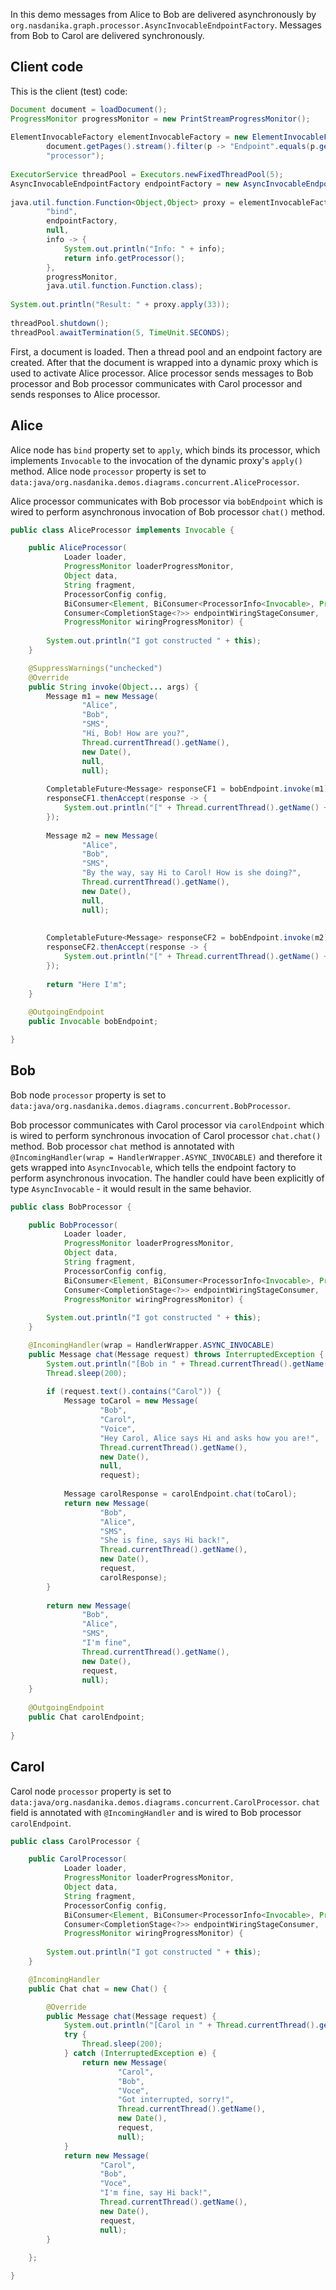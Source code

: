 In this demo messages from Alice to Bob are delivered asynchronously by ``org.nasdanika.graph.processor.AsyncInvocableEndpointFactory``.
Messages from Bob to Carol are delivered synchronously.

## Client code

This is the client (test) code:

```java
Document document = loadDocument();
ProgressMonitor progressMonitor = new PrintStreamProgressMonitor();				
		
ElementInvocableFactory elementInvocableFactory = new ElementInvocableFactory(
		document.getPages().stream().filter(p -> "Endpoint".equals(p.getName())).findFirst().get(), 
		"processor");
		
ExecutorService threadPool = Executors.newFixedThreadPool(5);		
AsyncInvocableEndpointFactory endpointFactory = new AsyncInvocableEndpointFactory(threadPool);		
		
java.util.function.Function<Object,Object> proxy = elementInvocableFactory.createProxy(
		"bind",
		endpointFactory,
		null,
		info -> {
			System.out.println("Info: " + info);
			return info.getProcessor();
		},
		progressMonitor,
		java.util.function.Function.class);
		
System.out.println("Result: " + proxy.apply(33));
		
threadPool.shutdown();
threadPool.awaitTermination(5, TimeUnit.SECONDS);
```

First, a document is loaded.
Then a thread pool and an endpoint factory are created.
After that the document is wrapped into a dynamic proxy which is used to activate Alice processor.
Alice processor sends messages to Bob processor and Bob processor communicates with Carol processor and sends responses to Alice processor.

## Alice

Alice node has ``bind`` property set to ``apply``, which binds its processor, which implements ``Invocable`` to the invocation of the dynamic proxy's ``apply()`` method.
Alice node ``processor`` property is set to ``data:java/org.nasdanika.demos.diagrams.concurrent.AliceProcessor``.


Alice processor communicates with Bob processor via ``bobEndpoint`` which is wired to perform asynchronous invocation of Bob processor ``chat()`` method.

```java
public class AliceProcessor implements Invocable {

	public AliceProcessor(
			Loader loader,
			ProgressMonitor loaderProgressMonitor,
			Object data,
			String fragment,
			ProcessorConfig config,
			BiConsumer<Element, BiConsumer<ProcessorInfo<Invocable>, ProgressMonitor>> infoProvider,
			Consumer<CompletionStage<?>> endpointWiringStageConsumer,
			ProgressMonitor wiringProgressMonitor) {
		
		System.out.println("I got constructed " + this);
	}

	@SuppressWarnings("unchecked")
	@Override
	public String invoke(Object... args) {
		Message m1 = new Message(
				"Alice", 
				"Bob", 
				"SMS", 
				"Hi, Bob! How are you?", 
				Thread.currentThread().getName(), 
				new Date(), 
				null, 
				null);
		
		CompletableFuture<Message> responseCF1 = bobEndpoint.invoke(m1);		
		responseCF1.thenAccept(response -> {
			System.out.println("[" + Thread.currentThread().getName() + "] Response: " + response);			
		});
		
		Message m2 = new Message(
				"Alice", 
				"Bob", 
				"SMS", 
				"By the way, say Hi to Carol! How is she doing?", 
				Thread.currentThread().getName(), 
				new Date(), 
				null, 
				null);
		
		
		CompletableFuture<Message> responseCF2 = bobEndpoint.invoke(m2);		
		responseCF2.thenAccept(response -> {
			System.out.println("[" + Thread.currentThread().getName() + "] Response: " + response);			
		});
		
		return "Here I'm";
	}
	
	@OutgoingEndpoint
	public Invocable bobEndpoint;

}
```

## Bob

Bob node ``processor`` property is set to ``data:java/org.nasdanika.demos.diagrams.concurrent.BobProcessor``.

Bob processor communicates with Carol processor via ``carolEndpoint`` which is wired to perform synchronous invocation of Carol processor ``chat.chat()`` method.
Bob processor ``chat`` method is annotated with ``@IncomingHandler(wrap = HandlerWrapper.ASYNC_INVOCABLE)`` and therefore it gets wrapped into ``AsyncInvocable``, 
which tells the endpoint factory to perform asynchronous invocation.
The handler could have been explicitly of type ``AsyncInvocable`` - it would result in the same behavior.

```java
public class BobProcessor {

	public BobProcessor(
			Loader loader,
			ProgressMonitor loaderProgressMonitor,
			Object data,
			String fragment,
			ProcessorConfig config,
			BiConsumer<Element, BiConsumer<ProcessorInfo<Invocable>, ProgressMonitor>> infoProvider,
			Consumer<CompletionStage<?>> endpointWiringStageConsumer,
			ProgressMonitor wiringProgressMonitor) {
		
		System.out.println("I got constructed " + this);
	}

	@IncomingHandler(wrap = HandlerWrapper.ASYNC_INVOCABLE)
	public Message chat(Message request) throws InterruptedException {
		System.out.println("[Bob in " + Thread.currentThread().getName() + "] Got this from Alice: " + request);
		Thread.sleep(200);
		
		if (request.text().contains("Carol")) {
			Message toCarol = new Message(
					"Bob", 
					"Carol", 
					"Voice", 
					"Hey Carol, Alice says Hi and asks how you are!", 
					Thread.currentThread().getName(), 
					new Date(), 
					null, 
					request);
			
			Message carolResponse = carolEndpoint.chat(toCarol);		
			return new Message(
					"Bob", 
					"Alice", 
					"SMS", 
					"She is fine, says Hi back!", 
					Thread.currentThread().getName(), 
					new Date(), 
					request, 
					carolResponse);					
		}
		
		return new Message(
				"Bob", 
				"Alice", 
				"SMS", 
				"I'm fine", 
				Thread.currentThread().getName(), 
				new Date(), 
				request, 
				null);		
	}
	
	@OutgoingEndpoint
	public Chat carolEndpoint;
	
}
```

## Carol

Carol node ``processor`` property is set to ``data:java/org.nasdanika.demos.diagrams.concurrent.CarolProcessor``.
``chat`` field is annotated with ``@IncomingHandler`` and is wired to Bob processor ``carolEndpoint``.

```java
public class CarolProcessor {

	public CarolProcessor(
			Loader loader,
			ProgressMonitor loaderProgressMonitor,
			Object data,
			String fragment,
			ProcessorConfig config,
			BiConsumer<Element, BiConsumer<ProcessorInfo<Invocable>, ProgressMonitor>> infoProvider,
			Consumer<CompletionStage<?>> endpointWiringStageConsumer,
			ProgressMonitor wiringProgressMonitor) {
		
		System.out.println("I got constructed " + this);
	}

	@IncomingHandler	
	public Chat chat = new Chat() {

		@Override
		public Message chat(Message request) {
			System.out.println("[Carol in " + Thread.currentThread().getName() + "] Got this from Bob: " + request);
			try {
				Thread.sleep(200);
			} catch (InterruptedException e) {
				return new Message(
						"Carol", 
						"Bob", 
						"Voce", 
						"Got interrupted, sorry!", 
						Thread.currentThread().getName(), 
						new Date(), 
						request, 
						null);		
			}
			return new Message(
					"Carol", 
					"Bob", 
					"Voce", 
					"I'm fine, say Hi back!", 
					Thread.currentThread().getName(), 
					new Date(), 
					request, 
					null);		
		}
		
	};

}
```

